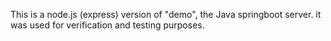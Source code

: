 This is a node.js (express) version of "demo", the Java springboot server. it was used for verification and testing purposes.